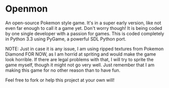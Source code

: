 Openmon
=======

An open-source Pokemon style game. It's in a super early version, like not even far enough to call it a game yet. Don't worry though! It is being coded by one single developer with a passion for games. This is coded completely in Python 3.3 using PyGame, a powerful SDL Python port.

NOTE: Just in case it is any issue, I am using ripped textures from Pokemon Diamond FOR NOW, as I am horrid at spriting and would make the game look horrible. If there are legal problems with that, I will try to sprite the game myself, though it might not go very well. Just remember that I am making this game for no other reason than to have fun.

Feel free to fork or help this project at your own will!
